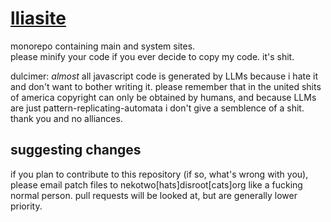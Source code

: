 # [lliasite](https://llia.nekoweb.org/)

monorepo containing main and system sites.<br>
please minify your code if you ever decide to copy my code. it's shit.

dulcimer: *almost* all javascript code is generated by LLMs because i hate it and don't want to bother writing it. please remember that in the united shits of america copyright can only be obtained by humans, and because LLMs are just pattern-replicating-automata i don't give a semblence of a shit. thank you and no alliances.

## suggesting changes

if you plan to contribute to this repository (if so, what's wrong with you), please email patch files to nekotwo[hats]disroot[cats]org like a fucking normal person. pull requests will be looked at, but are generally lower priority.
